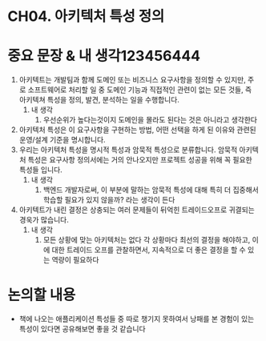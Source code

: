 # CH04. 아키텍처 특성 정의

# 중요 문장 & 내 생각123456444

1. 아키텍트는 개발팀과 함께 도메인 또는 비즈니스 요구사항을 정의할 수 있지만, 주로 소프트웨어로 처리할 일 중 도메인 기능과 직접적인 관련이 없는 모든 것들, 즉 아키텍쳐 특성을 정의, 발견, 분석하는 일을 수행합니다.
    1. 내 생각
        1. 우선순위가 높다는것이지 도메인을 몰라도 된다는 것은 아니라고 생각한다
2. 아키텍처 특성은 이 요구사항을 구현하는 방법, 어떤 선택을 하게 된 이유와 관련된 운영/설계 기준을 명시합니다.
3. 우리는 아키텍처 특성을 명시적 특성과 암묵적 특성으로 분류합니다. 암묵적 아키텍처 특성은 요구사항 정의서에는 거의 안나오지만 프로젝트 성공을 위해 꼭 필요한 특성들 입니다.
    1. 내 생각
        1. 백엔드 개발자로써, 이 부분에 말하는 암묵적 특성에 대해 특히 더 집중해서 학습할 필요가 있지 않을까? 라는 생각이 든다
4. 아키텍트가 내린 결정은 상충되는 여러 문제들이 뒤억힌 트레이드오프로 귀결되는 경욱가 많습니다.
    1. 내 생각
        1. 모든 상황에 맞는 아키텍처는 없다 각 상황마다 최선의 결정을 해야하고, 이에 대한 트레이드 오프를 관찰하면서, 지속적으로 더 좋은 결정을 할 수 있는 역량이 필요하다
        

# 논의할 내용

- 책에 나오는 애플리케이션 특성들 중 따로 챙기지 못하여서 낭패를 본 경험이 있는 특성이 있다면 공유해보면 좋을 것 같습니다